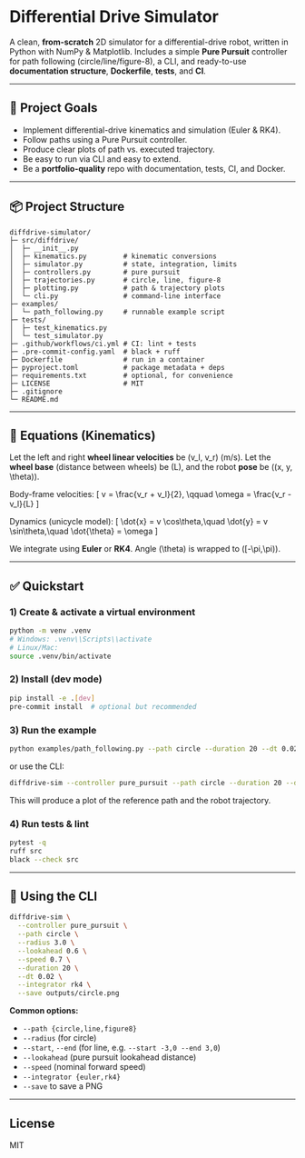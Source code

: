 # Differential Drive Simulator

A clean, **from-scratch** 2D simulator for a differential-drive robot, written in Python with NumPy & Matplotlib.
Includes a simple **Pure Pursuit** controller for path following (circle/line/figure-8), a CLI, and ready-to-use
**documentation structure**, **Dockerfile**, **tests**, and **CI**.

---

## 🎯 Project Goals
- Implement differential-drive kinematics and simulation (Euler & RK4).
- Follow paths using a Pure Pursuit controller.
- Produce clear plots of path vs. executed trajectory.
- Be easy to run via CLI and easy to extend.
- Be a **portfolio-quality** repo with documentation, tests, CI, and Docker.

---

## 📦 Project Structure
```
diffdrive-simulator/
├─ src/diffdrive/
│  ├─ __init__.py
│  ├─ kinematics.py         # kinematic conversions
│  ├─ simulator.py          # state, integration, limits
│  ├─ controllers.py        # pure pursuit
│  ├─ trajectories.py       # circle, line, figure-8
│  ├─ plotting.py           # path & trajectory plots
│  └─ cli.py                # command-line interface
├─ examples/
│  └─ path_following.py     # runnable example script
├─ tests/
│  ├─ test_kinematics.py
│  └─ test_simulator.py
├─ .github/workflows/ci.yml # CI: lint + tests
├─ .pre-commit-config.yaml  # black + ruff
├─ Dockerfile               # run in a container
├─ pyproject.toml           # package metadata + deps
├─ requirements.txt         # optional, for convenience
├─ LICENSE                  # MIT
├─ .gitignore
└─ README.md
```

---

## 🧠 Equations (Kinematics)

Let the left and right **wheel linear velocities** be \(v_l, v_r\) (m/s). Let the **wheel base** (distance between wheels)
be \(L\), and the robot **pose** be \((x, y, \theta)\).

Body-frame velocities:
\[
v = \frac{v_r + v_l}{2}, \qquad \omega = \frac{v_r - v_l}{L}
\]

Dynamics (unicycle model):
\[
\dot{x} = v \cos\theta,\quad
\dot{y} = v \sin\theta,\quad
\dot{\theta} = \omega
\]

We integrate using **Euler** or **RK4**. Angle \(\theta\) is wrapped to \([-\pi,\pi)\).

---

## ✅ Quickstart

### 1) Create & activate a virtual environment
```bash
python -m venv .venv
# Windows: .venv\\Scripts\\activate
# Linux/Mac:
source .venv/bin/activate
```

### 2) Install (dev mode)
```bash
pip install -e .[dev]
pre-commit install  # optional but recommended
```

### 3) Run the example
```bash
python examples/path_following.py --path circle --duration 20 --dt 0.02 --save outputs/circle.png
```

or use the CLI:
```bash
diffdrive-sim --controller pure_pursuit --path circle --duration 20 --dt 0.02 --save outputs/circle.png
```

This will produce a plot of the reference path and the robot trajectory.

### 4) Run tests & lint
```bash
pytest -q
ruff src
black --check src
```

---

## 🏃 Using the CLI
```bash
diffdrive-sim \
  --controller pure_pursuit \
  --path circle \
  --radius 3.0 \
  --lookahead 0.6 \
  --speed 0.7 \
  --duration 20 \
  --dt 0.02 \
  --integrator rk4 \
  --save outputs/circle.png
```

**Common options:**
- `--path {circle,line,figure8}`
- `--radius` (for circle)
- `--start`, `--end` (for line, e.g. `--start -3,0 --end 3,0`)
- `--lookahead` (pure pursuit lookahead distance)
- `--speed` (nominal forward speed)
- `--integrator {euler,rk4}`
- `--save` to save a PNG

---

## License
MIT
